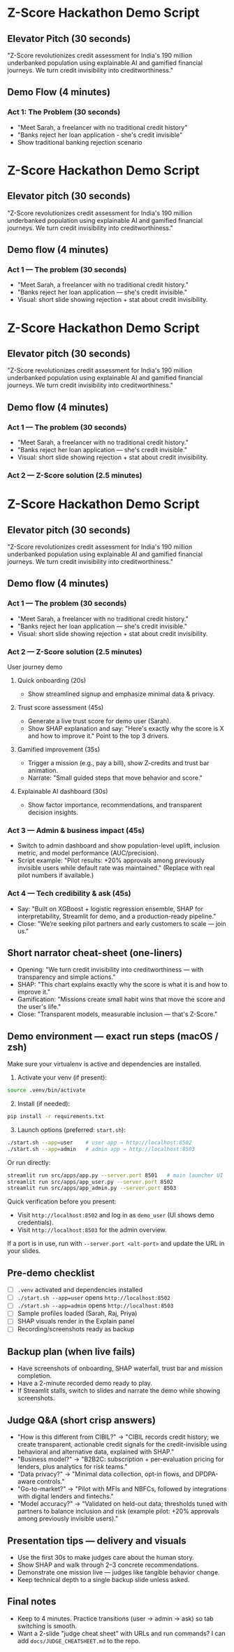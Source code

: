 # Z-Score Hackathon Demo Script

## **Elevator Pitch (30 seconds)**

"Z-Score revolutionizes credit assessment for India's 190 million underbanked population using explainable AI and gamified financial journeys. We turn credit invisibility into creditworthiness."

## **Demo Flow (4 minutes)**

### **Act 1: The Problem (30 seconds)**

- "Meet Sarah, a freelancer with no traditional credit history"
- "Banks reject her loan application - she's credit invisible"
- Show traditional banking rejection scenario

#  Z-Score Hackathon Demo Script

##  Elevator pitch (30 seconds)
"Z-Score revolutionizes credit assessment for India's 190 million underbanked population using explainable AI and gamified financial journeys. We turn credit invisibility into creditworthiness."

##  Demo flow (4 minutes)

### Act 1 — The problem (30 seconds)

- "Meet Sarah, a freelancer with no traditional credit history."
- "Banks reject her loan application — she's credit invisible."
- Visual: short slide showing rejection + stat about credit invisibility.

#  Z-Score Hackathon Demo Script

##  Elevator pitch (30 seconds)

"Z-Score revolutionizes credit assessment for India's 190 million underbanked population using explainable AI and gamified financial journeys. We turn credit invisibility into creditworthiness."

##  Demo flow (4 minutes)

### Act 1 — The problem (30 seconds)

- "Meet Sarah, a freelancer with no traditional credit history."
- "Banks reject her loan application — she's credit invisible."
- Visual: short slide showing rejection + stat about credit invisibility.

### Act 2 — Z-Score solution (2.5 minutes)

#  Z-Score Hackathon Demo Script

##  Elevator pitch (30 seconds)

"Z-Score revolutionizes credit assessment for India's 190 million underbanked population using explainable AI and gamified financial journeys. We turn credit invisibility into creditworthiness."

##  Demo flow (4 minutes)

### Act 1 — The problem (30 seconds)

- "Meet Sarah, a freelancer with no traditional credit history."
- "Banks reject her loan application — she's credit invisible."
- Visual: short slide showing rejection + stat about credit invisibility.

### Act 2 — Z-Score solution (2.5 minutes)

User journey demo

1. Quick onboarding (20s)

   - Show streamlined signup and emphasize minimal data & privacy.

2. Trust score assessment (45s)

   - Generate a live trust score for demo user (Sarah).
   - Show SHAP explanation and say: "Here's exactly why the score is X and how to improve it." Point to the top 3 drivers.

3. Gamified improvement (35s)

   - Trigger a mission (e.g., pay a bill), show Z-credits and trust bar animation.
   - Narrate: "Small guided steps that move behavior and score."

4. Explainable AI dashboard (30s)

   - Show factor importance, recommendations, and transparent decision insights.

### Act 3 — Admin & business impact (45s)

- Switch to admin dashboard and show population-level uplift, inclusion metric, and model performance (AUC/precision).
- Script example: "Pilot results: +20% approvals among previously invisible users while default rate was maintained." (Replace with real pilot numbers if available.)

### Act 4 — Tech credibility & ask (45s)

- Say: "Built on XGBoost + logistic regression ensemble, SHAP for interpretability, Streamlit for demo, and a production-ready pipeline."
- Close: "We’re seeking pilot partners and early customers to scale — join us."

## Short narrator cheat-sheet (one-liners)

- Opening: "We turn credit invisibility into creditworthiness — with transparency and simple actions."
- SHAP: "This chart explains exactly why the score is what it is and how to improve it."
- Gamification: "Missions create small habit wins that move the score and the user's life."
- Close: "Transparent models, measurable inclusion — that's Z-Score."

## Demo environment — exact run steps (macOS / zsh)

Make sure your virtualenv is active and dependencies are installed.

1) Activate your venv (if present):

```bash
source .venv/bin/activate
```

2) Install (if needed):

```bash
pip install -r requirements.txt
```

3) Launch options (preferred: `start.sh`):

```bash
./start.sh --app=user    # user app → http://localhost:8502
./start.sh --app=admin   # admin app → http://localhost:8503
```

Or run directly:

```bash
streamlit run src/apps/app.py --server.port 8501   # main launcher UI
streamlit run src/apps/app_user.py --server.port 8502
streamlit run src/apps/app_admin.py --server.port 8503
```

Quick verification before you present:

- Visit `http://localhost:8502` and log in as `demo_user` (UI shows demo credentials).
- Visit `http://localhost:8503` for the admin overview.

If a port is in use, run with `--server.port <alt-port>` and update the URL in your slides.

## Pre-demo checklist

- [ ] `.venv` activated and dependencies installed
- [ ] `./start.sh --app=user` opens `http://localhost:8502`
- [ ] `./start.sh --app=admin` opens `http://localhost:8503`
- [ ] Sample profiles loaded (Sarah, Raj, Priya)
- [ ] SHAP visuals render in the Explain panel
- [ ] Recording/screenshots ready as backup

## Backup plan (when live fails)

- Have screenshots of onboarding, SHAP waterfall, trust bar and mission completion.
- Have a 2-minute recorded demo ready to play.
- If Streamlit stalls, switch to slides and narrate the demo while showing screenshots.

## Judge Q&A (short crisp answers)

- "How is this different from CIBIL?" → "CIBIL records credit history; we create transparent, actionable credit signals for the credit-invisible using behavioral and alternative data, explained with SHAP."
- "Business model?" → "B2B2C: subscription + per-evaluation pricing for lenders, plus analytics for risk teams."
- "Data privacy?" → "Minimal data collection, opt-in flows, and DPDPA-aware controls."
- "Go-to-market?" → "Pilot with MFIs and NBFCs, followed by integrations with digital lenders and fintechs."
- "Model accuracy?" → "Validated on held-out data; thresholds tuned with partners to balance inclusion and risk (example pilot: +20% approvals among previously invisible users)."

## Presentation tips — delivery and visuals

- Use the first 30s to make judges care about the human story.
- Show SHAP and walk through 2–3 concrete recommendations.
- Demonstrate one mission live — judges like tangible behavior change.
- Keep technical depth to a single backup slide unless asked.

## Final notes

- Keep to 4 minutes. Practice transitions (user → admin → ask) so tab switching is smooth.
- Want a 2-slide "judge cheat sheet" with URLs and run commands? I can add `docs/JUDGE_CHEATSHEET.md` to the repo.
